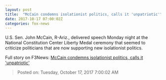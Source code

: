 ```yaml
---
layout: post
title:  "McCain condemns isolationist politics, calls it 'unpatriotic'"
date: 2017-10-17 07:00:02Z
categories: fox-news
---
```


U.S. Sen. John McCain, R-Ariz., delivered speech Monday night at the National Constitution Center Liberty Medal ceremony that seemed to criticize politicians that are now supporting new isolationist politics.


Full story on F3News: [McCain condemns isolationist politics, calls it 'unpatriotic'](http://www.f3nws.com/n/nrCUgB)

> Posted on: Tuesday, October 17, 2017 7:00:02 AM
